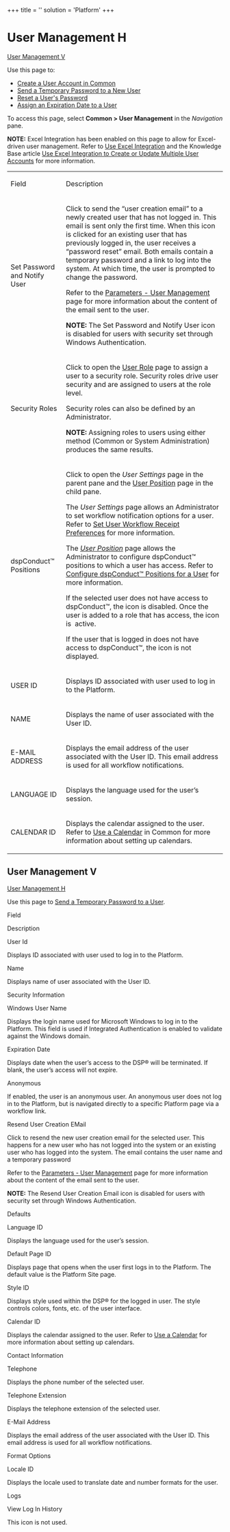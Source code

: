 +++
title = ''
solution = 'Platform'
+++

# <span id="User_Management_H"></span>User Management H

[User Management V](#User_Management_V)

<div class="use">

Use this page to:

  - [Create a User Account in Common](../Use_Cases/Create_a_User.htm)
  - [Send a Temporary Password to a New
    User](../Use_Cases/Send_a_Temporary_Password_to_a_User.htm)
  - [Reset a User's
    Password](../Use_Cases/Reset%20a%20User's%20Password.htm)
  - [Assign an Expiration Date to a
    User](../Use_Cases/Assign_an_Expiration_Date_to_a_User.htm)

</div>

To access this page, select **Common \> User Management** in the
*Navigation* pane.

<span style="font-weight: bold;">NOTE:</span> Excel Integration has been
enabled on this page to allow for Excel-driven user management. Refer to
[Use Excel Integration](../../Excel_Int/Use_Excel_Integration.htm) and
the Knowledge Base article [Use Excel Integration to Create or Update
Multiple User
Accounts](https://support.boaweb.com/hc/en-us/articles/115015883247--DSP-Administration-Use-Excel-Integration-to-Create-or-Update-Multiple-User-Accounts)
for more information.

<table>
<tbody>
<tr class="odd">
<td><p>Field</p></td>
<td><p>Description</p></td>
</tr>
<tr class="even">
<td><p>Set Password and Notify User</p></td>
<td><p>Click to send the “user creation email” to a newly created user that has not logged in. This email is sent only the first time. When this icon is clicked for an existing user that has previously logged in, the user receives a “password reset” email. Both emails contain a temporary password and a link to log into the system. At which time, the user is prompted to change the password.</p>
<p>Refer to the <a href="Parameters_User_Management.htm">Parameters - User Management</a> page for more information about the content of the email sent to the user.</p>
<p><strong>NOTE:</strong> The Set Password and Notify User icon is disabled for users with security set through Windows Authentication.</p></td>
</tr>
<tr class="odd">
<td><p>Security Roles</p></td>
<td><p>Click to open the <a href="User_Role.htm">User Role</a> page to assign a user to a security role. Security roles drive user security and are assigned to users at the role level.</p>
<p>Security roles can also be defined by an Administrator.</p>
<p><strong>NOTE:</strong> Assigning roles to users using either method (Common or System Administration) produces the same results.</p></td>
</tr>
<tr class="even">
<td><p>dspConduct™ Positions</p></td>
<td><p>Click to open the <em>User Settings</em> page in the parent pane and the <a href="../../../Master_Data_Mgmt/dspConduct/Page_Desc/User_Position.htm">User Position</a> page in the child pane.</p>
<p>The <span style="font-style: italic;">User Settings</span> page allows an Administrator to set workflow notification options for a user. Refer to <a href="../../../Master_Data_Mgmt/dspConduct/Config/Set_User_Workflow_Receipt_Preferences.htm">Set User Workflow Receipt Preferences</a> for more information.</p>
<p>The <span style="font-style: italic;"><a href="../../../Master_Data_Mgmt/dspConduct/Page_Desc/User_Position.htm">User Position</a></span> page allows the Administrator to configure dspConduct™ positions to which a user has access. Refer to <a href="../../../Master_Data_Mgmt/dspConduct/Use_Cases/Configure_dspConduct_Positions_for_a_User.htm">Configure dspConduct™ Positions for a User</a> for more information.</p>
<p>If the selected user does not have access to dspConduct™, the icon is disabled. Once the user is added to a role that has access, the icon is  active.</p>
<p>If the user that is logged in does not have access to dspConduct™, the icon is not displayed.</p></td>
</tr>
<tr class="odd">
<td><p>USER ID</p></td>
<td><p>Displays ID associated with user used to log in to the Platform.</p></td>
</tr>
<tr class="even">
<td><p>NAME</p></td>
<td><p>Displays the name of user associated with the User ID.</p></td>
</tr>
<tr class="odd">
<td><p>E-MAIL ADDRESS</p></td>
<td><p>Displays the email address of the user associated with the User ID. This email address is used for all workflow notifications.</p></td>
</tr>
<tr class="even">
<td><p>LANGUAGE ID</p></td>
<td><p>Displays the language used for the user’s session.</p></td>
</tr>
<tr class="odd">
<td><p>CALENDAR ID</p></td>
<td><p>Displays the calendar assigned to the user. Refer to <a href="../Use_Cases/Use_a_Calendar.htm">Use a Calendar</a> in Common for more information about setting up calendars.</p></td>
</tr>
</tbody>
</table>

## <span id="User_Management_V"></span>User Management V

[User Management H](#User_Management_H)

<div class="use">

Use this page to [Send a Temporary Password to a
User](../Use_Cases/Send_a_Temporary_Password_to_a_User.htm).

</div>

Field

Description

User Id

Displays ID associated with user used to log in to the Platform.

Name

Displays name of user associated with the User ID.

Security Information

Windows User Name

Displays the login name used for Microsoft Windows to log in to the
Platform. This field is used if Integrated Authentication is enabled to
validate against the Windows domain.

Expiration Date

Displays date when the user’s access to the DSP® will be terminated. If
blank, the user’s access will not expire.

Anonymous

If enabled, the user is an anonymous user. An anonymous user does not
log in to the Platform, but is navigated directly to a specific Platform
page via a workflow link.

Resend User Creation EMail

Click to resend the new user creation email for the selected user. This
happens for a new user who has not logged into the system or an existing
user who has logged into the system. The email contains the user name
and a temporary password

Refer to the [Parameters - User
Management](Parameters_User_Management.htm) page for more information
about the content of the email sent to the user.

**NOTE:** The Resend User Creation Email icon is disabled for users with
security set through Windows Authentication.

Defaults

Language ID

Displays the language used for the user’s session.

Default Page ID

Displays page that opens when the user first logs in to the Platform.
The default value is the Platform Site page.

Style ID

Displays style used within the DSP® for the logged in user. The style
controls colors, fonts, etc. of the user interface.

Calendar ID

Displays the calendar assigned to the user. Refer to [Use a
Calendar](../Use_Cases/Use_a_Calendar.htm) for more information about
setting up calendars.

Contact Information

Telephone

Displays the phone number of the selected user.

Telephone Extension

Displays the telephone extension of the selected user.

E-Mail Address

Displays the email address of the user associated with the User ID. This
email address is used for all workflow notifications.

Format Options

Locale ID

Displays the locale used to translate date and number formats for the
user.

Logs

View Log In History

This icon is not used.
